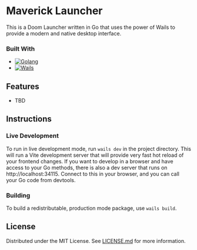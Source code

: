 # Maverick Launcher

This is a Doom Launcher written in Go that uses the power of Wails to provide a modern and native desktop interface.

### Built With

* [![Golang][golang-shield]][golang-url]
* [![Wails][wails-shield]][wails-url]

## Features

* TBD

## Instructions

### Live Development

To run in live development mode, run `wails dev` in the project directory. This will run a Vite development server that will provide very fast hot reload of your frontend changes. If you want to develop in a browser and have access to your Go methods, there is also a dev server that runs on http://localhost:34115. Connect to this in your browser, and you can call your Go code from devtools.

### Building

To build a redistributable, production mode package, use `wails build`.

## License

Distributed under the MIT License. See [LICENSE.md](./LICENSE.md) for more information.

<!-- Reference Links -->
[golang-url]: https://go.dev
[wails-url]: https://wails.io/
[golang-shield]: https://img.shields.io/badge/golang-09657c?style=for-the-badge&logo=go&logoColor=79d2fa
[wails-shield]: https://img.shields.io/badge/wails-21252b?style=for-the-badge&logo=wails&logoColor=dd3334

